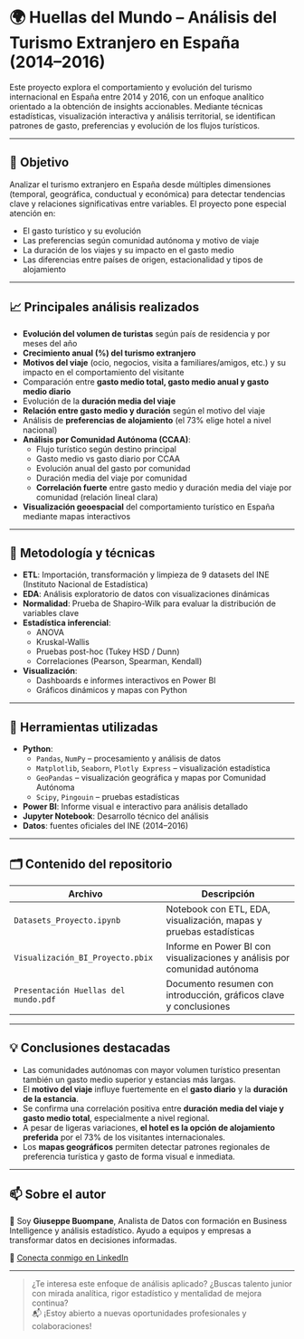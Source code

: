 # 🌍 Huellas del Mundo – Análisis del Turismo Extranjero en España (2014–2016)

Este proyecto explora el comportamiento y evolución del turismo internacional en España entre 2014 y 2016, con un enfoque analítico orientado a la obtención de insights accionables. Mediante técnicas estadísticas, visualización interactiva y análisis territorial, se identifican patrones de gasto, preferencias y evolución de los flujos turísticos.

---

## 📌 Objetivo

Analizar el turismo extranjero en España desde múltiples dimensiones (temporal, geográfica, conductual y económica) para detectar tendencias clave y relaciones significativas entre variables. El proyecto pone especial atención en:

- El gasto turístico y su evolución
- Las preferencias según comunidad autónoma y motivo de viaje
- La duración de los viajes y su impacto en el gasto medio
- Las diferencias entre países de origen, estacionalidad y tipos de alojamiento

---

## 📈 Principales análisis realizados

- **Evolución del volumen de turistas** según país de residencia y por meses del año
- **Crecimiento anual (%) del turismo extranjero**
- **Motivos del viaje** (ocio, negocios, visita a familiares/amigos, etc.) y su impacto en el comportamiento del visitante
- Comparación entre **gasto medio total, gasto medio anual y gasto medio diario**
- Evolución de la **duración media del viaje**
- **Relación entre gasto medio y duración** según el motivo del viaje
- Análisis de **preferencias de alojamiento** (el 73% elige hotel a nivel nacional)
- **Análisis por Comunidad Autónoma (CCAA)**:
  - Flujo turístico según destino principal
  - Gasto medio vs gasto diario por CCAA
  - Evolución anual del gasto por comunidad
  - Duración media del viaje por comunidad
  - **Correlación fuerte** entre gasto medio y duración media del viaje por comunidad (relación lineal clara)
- **Visualización geoespacial** del comportamiento turístico en España mediante mapas interactivos

---

## 🧪 Metodología y técnicas

- **ETL**: Importación, transformación y limpieza de 9 datasets del INE (Instituto Nacional de Estadística)
- **EDA**: Análisis exploratorio de datos con visualizaciones dinámicas
- **Normalidad**: Prueba de Shapiro-Wilk para evaluar la distribución de variables clave
- **Estadística inferencial**:
  - ANOVA
  - Kruskal-Wallis
  - Pruebas post-hoc (Tukey HSD / Dunn)
  - Correlaciones (Pearson, Spearman, Kendall)
- **Visualización**:
  - Dashboards e informes interactivos en Power BI
  - Gráficos dinámicos y mapas con Python

---

## 🧰 Herramientas utilizadas

- **Python**:
  - `Pandas`, `NumPy` – procesamiento y análisis de datos
  - `Matplotlib`, `Seaborn`, `Plotly Express` – visualización estadística
  - `GeoPandas` – visualización geográfica y mapas por Comunidad Autónoma
  - `Scipy`, `Pingouin` – pruebas estadísticas
- **Power BI**: Informe visual e interactivo para análisis detallado
- **Jupyter Notebook**: Desarrollo técnico del análisis
- **Datos**: fuentes oficiales del INE (2014–2016)

---

## 🗂️ Contenido del repositorio

| Archivo                              | Descripción                                                                 |
|-------------------------------------|-----------------------------------------------------------------------------|
| `Datasets_Proyecto.ipynb`           | Notebook con ETL, EDA, visualización, mapas y pruebas estadísticas         |
| `Visualización_BI_Proyecto.pbix`    | Informe en Power BI con visualizaciones y análisis por comunidad autónoma  |
| `Presentación Huellas del mundo.pdf`| Documento resumen con introducción, gráficos clave y conclusiones          |

---

## 💡 Conclusiones destacadas

- Las comunidades autónomas con mayor volumen turístico presentan también un gasto medio superior y estancias más largas.
- El **motivo del viaje** influye fuertemente en el **gasto diario** y la **duración de la estancia**.
- Se confirma una correlación positiva entre **duración media del viaje y gasto medio total**, especialmente a nivel regional.
- A pesar de ligeras variaciones, **el hotel es la opción de alojamiento preferida** por el 73% de los visitantes internacionales.
- Los **mapas geográficos** permiten detectar patrones regionales de preferencia turística y gasto de forma visual e inmediata.

---

## 📫 Sobre el autor

👋 Soy **Giuseppe Buompane**, Analista de Datos con formación en Business Intelligence y análisis estadístico. Ayudo a equipos y empresas a transformar datos en decisiones informadas.

🔗 [Conecta conmigo en LinkedIn](https://www.linkedin.com/in/giuseppebuompane)  


---

> ¿Te interesa este enfoque de análisis aplicado? ¿Buscas talento junior con mirada analítica, rigor estadístico y mentalidad de mejora continua?  
> 📬 ¡Estoy abierto a nuevas oportunidades profesionales y colaboraciones!

